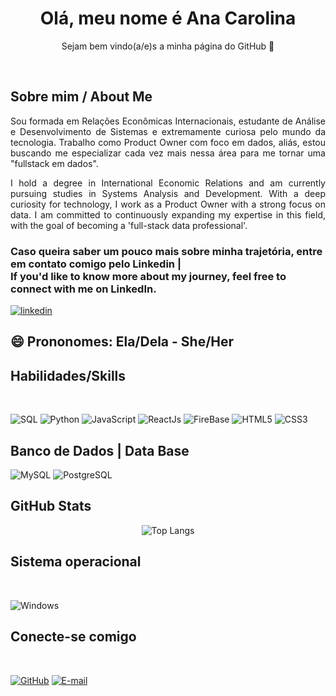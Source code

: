 <h1 align="center">Olá, meu nome é Ana Carolina </h1>
<p align="center"> Sejam bem vindo(a/e)s a minha página do GitHub 🥰</p>
<br>
<h2>Sobre mim / About Me</h2> 
<p align="justify"> Sou formada em Relações Econômicas Internacionais, estudante de Análise e Desenvolvimento de Sistemas e extremamente curiosa pelo mundo da tecnologia. Trabalho como Product Owner com foco em dados, aliás, estou buscando me especializar cada vez mais nessa área para me tornar uma "fullstack em dados".</p>
<p align="justify"> I hold a degree in International Economic Relations and am currently pursuing studies in Systems Analysis and Development. With a deep curiosity for technology, I work as a Product Owner with a strong focus on data. I am committed to continuously expanding my expertise in this field, with the goal of becoming a 'full-stack data professional'.</p>

<h3>Caso queira saber um pouco mais sobre minha trajetória, entre em contato comigo pelo Linkedin | <br> If you'd like to know more about my journey, feel free to connect with me on LinkedIn.</h3>

[![linkedin](https://img.shields.io/badge/linkedin-000?style=for-the-badge&logo=linkedin&logoColor=blue)](https://www.linkedin.com/in/anacarolnazareth/)

<h2> 😄 Prononomes: Ela/Dela - She/Her </h2>
  
<h2>Habilidades/Skills</h2>
  
<br>

![SQL](https://img.shields.io/badge/SQL-20232A?style=for-the-badge&logo=sql3&logoColor=blue)
![Python](https://img.shields.io/badge/python-20232A?style=for-the-badge&logo=python)
![JavaScript](https://img.shields.io/badge/JavaScript-20232A?style=for-the-badge&logo=javascript&logoColor=yellow)
![ReactJs](https://img.shields.io/badge/React-20232A?style=for-the-badge&logo=react&logoColor=blue)
![FireBase](https://img.shields.io/badge/firebase-20232A?style=for-the-badge&logo=firebase&logoColor=yellow)
![HTML5](https://img.shields.io/badge/HTML5-20232A?style=for-the-badge&logo=html5)
![CSS3](https://img.shields.io/badge/CSS3-20232A?style=for-the-badge&logo=css3&logoColor=blue)


<h2>Banco de Dados | Data Base</h2>

![MySQL](https://img.shields.io/badge/MySQL-20232A?style=for-the-badge&logo=mysql&logoColor=white)
![PostgreSQL](https://img.shields.io/badge/SQLServer-20232A?style=for-the-badge&logo=postgresql)

<h2>GitHub Stats</h2>
<div  align="center">

![Top Langs](https://github-readme-stats-git-masterrstaa-rickstaa.vercel.app/api/top-langs/?username=AnaCarolNP&bg_color=000&border_color=30A3DC&title_color=E94D5F&text_color=FFF)

</div>
 
<h2>Sistema operacional</h2>
<br>

![Windows](https://img.shields.io/badge/Windows-20232A?style=for-the-badge&logo=windows&logoColor=2CA5E0)

<h2>Conecte-se comigo</h2>
<br>

[![GitHub](https://img.shields.io/badge/GitHub-20232A?style=for-the-badge&logo=github&logoColor=white)](https://github.com/AnaCarolNP)
[![E-mail](https://img.shields.io/badge/-Email-20232A?style=for-the-badge&logo=microsoft-outlook&logoColor=007BFF)](mailto:ananp.carolina@gmail.com)

